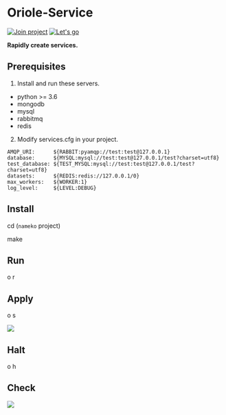 # Oriole-Service

[![Join project](https://badges.gitter.im/zhouxiaoxiang/oriole-service.svg)](https://gitter.im/oriole-service/Lobby?utm_source=share-link&utm_medium=link&utm_campaign=share-link) [![Let's go](https://travis-ci.org/zhouxiaoxiang/oriole-service.svg?branch=master)](https://travis-ci.org/zhouxiaoxiang/oriole-service)

**Rapidly create services.**

## Prerequisites

1. Install and run these servers.

 - python >= 3.6
 - mongodb
 - mysql
 - rabbitmq
 - redis

2. Modify services.cfg in your project.

```
AMQP_URI:      ${RABBIT:pyamqp://test:test@127.0.0.1}                                 
database:      ${MYSQL:mysql://test:test@127.0.0.1/test?charset=utf8}
test_database: ${TEST_MYSQL:mysql://test:test@127.0.0.1/test?charset=utf8}
datasets:      ${REDIS:redis://127.0.0.1/0}
max_workers:   ${WORKER:1}
log_level:     ${LEVEL:DEBUG}
```

## Install

  cd (`nameko` project)

  make

## Run

  o r <service>

## Apply

  o s

![](https://github.com/zhouxiaoxiang/oriole-service/raw/master/docs/run.gif)

## Halt

  o h <service>

## Check

![](https://github.com/zhouxiaoxiang/oriole-service/raw/master/docs/check_service.gif)
